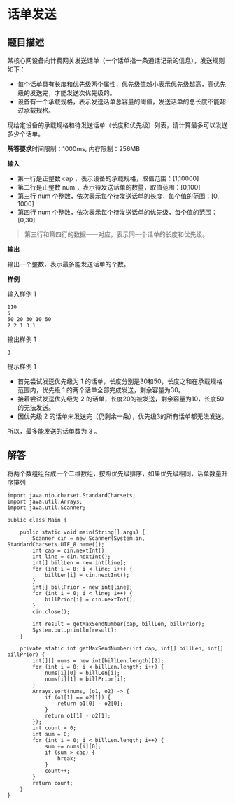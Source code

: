 # 话单发送

## 题目描述

某核心网设备向计费网关发送话单（一个话单指一条通话记录的信息），发送规则如下：

-   每个话单具有长度和优先级两个属性，优先级值越小表示优先级越高，高优先级的发送完，才能发送次优先级的。
-   设备有一个承载规格，表示发送话单总容量的阈值，发送话单的总长度不能超过承载规格。

现给定设备的承载规格和待发送话单（长度和优先级）列表，请计算最多可以发送多少个话单。

**解答要求**时间限制：1000ms, 内存限制：256MB

**输入**

-   第一行是正整数 cap ，表示设备的承载规格，取值范围：[1,10000]
-   第二行是正整数 num ，表示待发送话单的数量，取值范围：[0,100]
-   第三行 num 个整数，依次表示每个待发送话单的长度，每个值的范围：[0, 1000]
-   第四行 num 个整数，依次表示每个待发送话单的优先级，每个值的范围：[0,30]

>   第三行和第四行的数据一一对应，表示同一个话单的长度和优先级。

**输出**

输出一个整数，表示最多能发送话单的个数。

**样例**

输入样例 1

```
110
5
50 20 30 10 50
2 2 1 3 1
```

输出样例 1

```
3
```

提示样例 1

-   首先尝试发送优先级为 1 的话单，长度分别是30和50，长度之和在承载规格范围内，优先级 1 的两个话单全部完成发送，剩余容量为30。
-   接着尝试发送优先级为 2 的话单，长度20的被发送，剩余容量为10，长度50的无法发送。
-   因优先级 2 的话单未发送完（仍剩余一条），优先级3的所有话单都无法发送。

所以，最多能发送的话单数为 3 。

## 解答

将两个数组组合成一个二维数组，按照优先级排序，如果优先级相同，话单数量升序排列

```
import java.nio.charset.StandardCharsets;
import java.util.Arrays;
import java.util.Scanner;

public class Main {

    public static void main(String[] args) {
        Scanner cin = new Scanner(System.in, StandardCharsets.UTF_8.name());
        int cap = cin.nextInt();
        int line = cin.nextInt();
        int[] billLen = new int[line];
        for (int i = 0; i < line; i++) {
            billLen[i] = cin.nextInt();
        }
        int[] billPrior = new int[line];
        for (int i = 0; i < line; i++) {
            billPrior[i] = cin.nextInt();
        }
        cin.close();

        int result = getMaxSendNumber(cap, billLen, billPrior);
        System.out.println(result);
    }

    private static int getMaxSendNumber(int cap, int[] billLen, int[] billPrior) {
        int[][] nums = new int[billLen.length][2];
        for (int i = 0; i < billLen.length; i++) {
            nums[i][0] = billLen[i];
            nums[i][1] = billPrior[i];
        }
        Arrays.sort(nums, (o1, o2) -> {
            if (o1[1] == o2[1]) {
                return o1[0] - o2[0];
            }
            return o1[1] - o2[1];
        });
        int count = 0;
        int sum = 0;
        for (int i = 0; i < billLen.length; i++) {
            sum += nums[i][0];
            if (sum > cap) {
                break;
            }
            count++;
        }
        return count;
    }
}
```